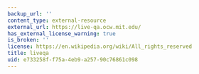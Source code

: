 ```yaml
---
backup_url: ''
content_type: external-resource
external_url: https://live-qa.ocw.mit.edu/
has_external_license_warning: true
is_broken: ''
license: https://en.wikipedia.org/wiki/All_rights_reserved
title: liveqa
uid: e733258f-f75a-4eb9-a257-90c76861c098
---
```


